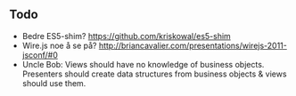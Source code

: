 Todo
----
* Bedre ES5-shim? https://github.com/kriskowal/es5-shim
* Wire.js noe å se på? http://briancavalier.com/presentations/wirejs-2011-jsconf/#0
* Uncle Bob: Views should have no knowledge of business objects. Presenters should create data structures from business objects & views should use them.